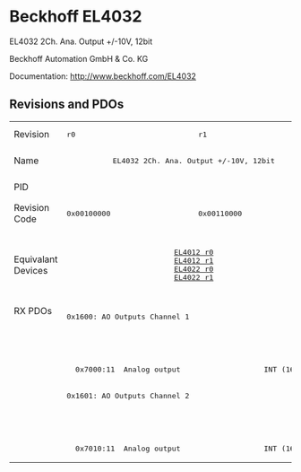 # Beckhoff EL4032

EL4032 2Ch. Ana. Output +/-10V, 12bit

Beckhoff Automation GmbH & Co. KG

Documentation: <a href="http://www.beckhoff.com/EL4032">http://www.beckhoff.com/EL4032</a>

## Revisions and PDOs
<table>
<tr >
<td class="first">Revision</td>
<td ><pre>r0</pre></td>
<td ><pre>r1</pre></td>
<td ><pre>r2</pre></td>
<td ><pre>r3</pre></td>
<td ><pre>r4</pre></td>
<td ><pre>r5</pre></td>
</tr>
<tr >
<td class="first">Name</td>
<td  colspan=2 align="center"><pre>EL4032 2Ch. Ana. Output +/-10V, 12bit</pre></td>
<td ><pre>EL4032 2Ch. Ana. Output -10/+10V, 12bit</pre></td>
<td  colspan=3 align="center"><pre>EL4032 2Ch. Ana. Output +/-10V, 12bit</pre></td>
</tr>
<tr >
<td class="first">PID</td>
<td  colspan=6 align="center"><pre>0x0fc03052</pre></td>
</tr>
<tr >
<td class="first">Revision Code</td>
<td ><pre>0x00100000</pre></td>
<td ><pre>0x00110000</pre></td>
<td ><pre>0x00120000</pre></td>
<td ><pre>0x00130000</pre></td>
<td ><pre>0x00140000</pre></td>
<td ><pre>0x00150000</pre></td>
</tr>
<tr >
<td class="first">Equivalant Devices</td>
<td  colspan=2 align="center"><pre><a href="EL4012">EL4012 r0</a><br/><a href="EL4012">EL4012 r1</a><br/><a href="EL4022">EL4022 r0</a><br/><a href="EL4022">EL4022 r1</a></pre></td>
<td ><pre><a href="EJ4002">EJ4002 r2</a><br/><a href="EL4002">EL4002 r2</a><br/><a href="EL4012">EL4012 r2</a><br/><a href="EL4022">EL4022 r2</a></pre></td>
<td  colspan=2 align="center"><pre><a href="EL4002">EL4002 r3</a><br/><a href="EL4002">EL4002 r4</a><br/><a href="EL4012">EL4012 r3</a><br/><a href="EL4012">EL4012 r4</a><br/><a href="EL4022">EL4022 r3</a><br/><a href="EL4022">EL4022 r4</a><br/><a href="EL4022">EL4022 r5</a></pre></td>
<td ><pre><a href="EL4002">EL4002 r5</a><br/><a href="EL4012">EL4012 r5</a><br/><a href="EL4022">EL4022 r6</a></pre></td>
</tr>
<tr class="rxpdo pdosection">
<td class="first" rowspan=6 valign=top>RX PDOs</td>
<td colspan=2 align="left"><pre>0x1600: AO Outputs Channel 1</pre></td>
<td><pre>0x1600: AO Output Channel 1</pre></td>
<td colspan=3 align="left"><pre>0x1600: AO Outputs Channel 1</pre></td>
<td></td>
</tr>
<tr class="rxpdo">
<td  colspan=2 align="left"></td>
<td ><pre>  0x7000:01  Analog output                   INT (16 bits)</pre></td>
<td  colspan=3 align="left"></td>
</tr>
<tr class="rxpdo">
<td  colspan=2 align="left"><pre>  0x7000:11  Analog output                   INT (16 bits)</pre></td>
<td ></td>
<td  colspan=3 align="left"><pre>  0x7000:11  Analog output                   INT (16 bits)</pre></td>
</tr>
<tr class="rxpdo pdosection">
<td  colspan=2 align="left"><pre>0x1601: AO Outputs Channel 2</pre></td>
<td ><pre>0x1601: AO Output Channel 2</pre></td>
<td  colspan=3 align="left"><pre>0x1601: AO Outputs Channel 2</pre></td>
</tr>
<tr class="rxpdo">
<td  colspan=2 align="left"></td>
<td ><pre>  0x7010:01  Analog output                   INT (16 bits)</pre></td>
<td  colspan=3 align="left"></td>
</tr>
<tr class="rxpdo">
<td  colspan=2 align="left"><pre>  0x7010:11  Analog output                   INT (16 bits)</pre></td>
<td ></td>
<td  colspan=3 align="left"><pre>  0x7010:11  Analog output                   INT (16 bits)</pre></td>
</tr>
</table>
